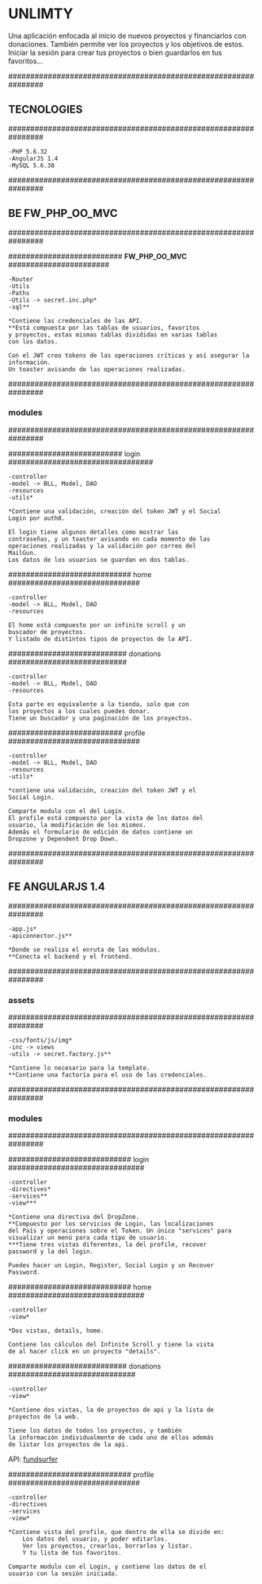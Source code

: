 
# **UNLIMTY**

Una aplicación enfocada al inicio de nuevos proyectos y financiarlos con donaciones.
También permite ver los proyectos y los objetivos de estos.
Iniciar la sesión para crear tus proyectos o bien guardarlos en tus favoritos...


################################################################
## **TECNOLOGIES** 
################################################################

    -PHP 5.6.32
    -AngularJS 1.4
    -MySQL 5.6.38


################################################################
## **BE FW_PHP_OO_MVC** 
################################################################

##########################  **FW_PHP_OO_MVC** #######################

    -Router
    -Utils
    -Paths
    -Utils -> secret.inc.php*
    -sql**

    *Contiene las credenciales de las API.
    **Está compuesta por las tablas de usuarios, favoritos
    y proyectos, estas mismas tablas divididas en varias tablas
    con los datos.

    Con el JWT creo tokens de las operaciones críticas y así asegurar la información.
    Un toaster avisando de las operaciones realizadas.


################################################################
### **modules** 
################################################################

########################## login #################################

    -controller
    -model -> BLL, Model, DAO
    -resources
    -utils*

    *Contiene una validación, creación del token JWT y el Social
    Login por auth0.

    El login tiene algunos detalles como mostrar las
    contraseñas, y un toaster avisando en cada momento de las
    operaciones realizadas y la validación por correo del 
    MailGun.
    Los datos de los usuarios se guardan en dos tablas.



############################ home ##############################

    -controller
    -model -> BLL, Model, DAO
    -resources

    El home está compuesto por un infinite scroll y un
    buscador de proyectos.
    Y listado de distintos tipos de proyectos de la API.
    


########################### donations ###########################

    -controller
    -model -> BLL, Model, DAO
    -resources

    Esta parte es equivalente a la tienda, solo que con 
    los proyectos a los cuales puedes donar.
    Tiene un buscador y una paginación de los proyectos.


########################## profile ##############################

    -controller
    -model -> BLL, Model, DAO
    -resources
    -utils*

    *contiene una validación, creación del token JWT y el 
    Social Login.

    Comparte modulo con el del Login.
    El profile está compuesto por la vista de los datos del
    usuario, la modificación de los mismos.
    Además el formulario de edición de datos contiene un
    Dropzone y Dependent Drop Down.




################################################################
## **FE ANGULARJS 1.4** 
################################################################


    -app.js*
    -apiconnector.js**

    *Donde se realiza el enruta de las módulos.
    **Conecta el backend y el frontend.

################################################################ 
### **assets**
################################################################

    -css/fonts/js/img*
    -inc -> views
    -utils -> secret.factory.js**

    *Contiene lo necesario para la template.
    **Contiene una factoría para el uso de las credenciales.

################################################################
### **modules** 
################################################################

############################ login ###############################

    -controller
    -directives*
    -services**
    -view***

    *Contiene una directiva del DropZone.
    **Compuesto por los servicios de Login, las localizaciones
    del País y operaciones sobre el Token. Un único "services" para visualizar un menú para cada típo de usuario.
    ***Tiene tres vistas diferentes, la del profile, recover 
    password y la del login.

    Puedes hacer un Login, Register, Social Login y un Recover
    Password.



############################ home ###############################

    -controller
    -view*

    *Dos vistas, details, home.

    Contiene los cálculos del Infinite Scroll y tiene la vista
    de al hacer click en un proyecto "details".

########################### donations #############################

    -controller
    -view*

    *Contiene dos vistas, la de proyectos de api y la lista de
    proyectos de la web.

    Tiene los datos de todos los proyectos, y también
    la información individualmente de cada uno de ellos además 
    de listar los proyectos de la api.
API: [fundsurfer](https://www.fundsurfer.com/api/projects/json)

############################ profile ##############################

    -controller
    -directives
    -services
    -view*

    *Contiene vista del profile, que dentro de ella se divide en:
        Los datos del usuario, y poder editarlos.
        Ver los proyectos, crearlos, borrarlos y listar.
        Y tu lista de tus favoritos. 

    Comparte modulo con el Login, y contiene los datos de el
    usuario con la sesión iniciada.